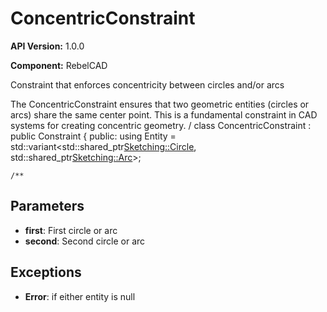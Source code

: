 # ConcentricConstraint

**API Version:** 1.0.0

**Component:** RebelCAD

Constraint that enforces concentricity between circles and/or arcs

The ConcentricConstraint ensures that two geometric entities (circles or arcs)
share the same center point. This is a fundamental constraint in CAD systems
for creating concentric geometry.
/
class ConcentricConstraint : public Constraint {
public:
    using Entity = std::variant<std::shared_ptr<Sketching::Circle>, std::shared_ptr<Sketching::Arc>>;

    /**

## Parameters

- **first**: First circle or arc
- **second**: Second circle or arc

## Exceptions

- **Error**: if either entity is null

